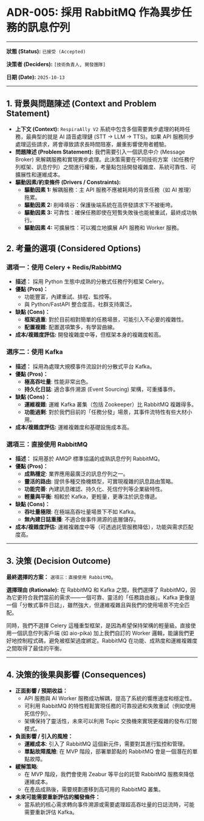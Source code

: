 # ADR-005: 採用 RabbitMQ 作為異步任務的訊息佇列

---

**狀態 (Status):** `已接受 (Accepted)`

**決策者 (Deciders):** `[技術負責人, 開發團隊]`

**日期 (Date):** `2025-10-13`

---

## 1. 背景與問題陳述 (Context and Problem Statement)

*   **上下文 (Context):** `RespiraAlly V2` 系統中包含多個需要異步處理的耗時任務，最典型的就是 AI 語音處理鏈 (STT -> LLM -> TTS)。如果 API 服務同步處理這些請求，將會導致請求長時間阻塞，嚴重影響使用者體驗。
*   **問題陳述 (Problem Statement):** 我們需要引入一個訊息中介 (Message Broker) 來解耦服務和實現異步處理。此決策需要在不同技術方案（如任務佇列框架、訊息佇列）之間進行權衡，考量點包括開發複雜度、系統可靠性、可擴展性和運維成本。
*   **驅動因素/約束條件 (Drivers / Constraints):**
    *   **驅動因素 1:** 解耦服務：主 API 服務不應被耗時的背景任務（如 AI 推理）拖累。
    *   **驅動因素 2:** 削峰填谷：保護後端系統在高併發請求下不被衝垮。
    *   **驅動因素 3:** 可靠性：確保任務即使在短暫失敗後也能被重試，最終成功執行。
    *   **驅動因素 4:** 可擴展性：可以獨立地擴展 API 服務和 Worker 服務。

## 2. 考量的選項 (Considered Options)

### 選項一：使用 Celery + Redis/RabbitMQ

*   **描述：** 採用 Python 生態中成熟的分散式任務佇列框架 Celery。
*   **優點 (Pros)：**
    *   功能豐富，內建重試、排程、監控等。
    *   與 Python/FastAPI 整合度高，社群支持廣泛。
*   **缺點 (Cons)：**
    *   **框架過重**: 對於目前相對簡單的任務場景，可能引入不必要的複雜性。
    *   **配置複雜**: 配置選項繁多，有學習曲線。
*   **成本/複雜度評估:** 開發複雜度中等，但框架本身的複雜度較高。

### 選序二：使用 Kafka

*   **描述：** 採用為處理大規模事件流設計的分散式平台 Kafka。
*   **優點 (Pros)：**
    *   **極高吞吐量**: 性能非常出色。
    *   **持久化日誌**: 適合事件溯源 (Event Sourcing) 架構，可重播事件。
*   **缺點 (Cons)：**
    *   **運維複雜**: 運維 Kafka 叢集（包括 Zookeeper）比 RabbitMQ 複雜得多。
    *   **功能過剩**: 對於我們目前的「任務分發」場景，其事件流特性有些大材小用。
*   **成本/複雜度評估:** 運維複雜度和基礎設施成本高。

### 選項三：直接使用 RabbitMQ

*   **描述：** 採用基於 AMQP 標準協議的成熟訊息佇列 RabbitMQ。
*   **優點 (Pros)：**
    *   **成熟穩定**: 業界應用最廣泛的訊息佇列之一。
    *   **靈活的路由**: 提供多種交換機類型，可實現複雜的訊息路由策略。
    *   **功能完善**: 內建訊息確認、持久化、死信佇列等企業級特性。
    *   **輕量與平衡**: 相較於 Kafka，更輕量，更專注於訊息傳遞。
*   **缺點 (Cons)：**
    *   **吞吐量極限**: 在極端高吞吐量場景下不如 Kafka。
    *   **無內建日誌重播**: 不適合做事件溯源的底層儲存。
*   **成本/複雜度評估:** 運維複雜度中等（可透過託管服務降低），功能與需求匹配度高。

---

## 3. 決策 (Decision Outcome)

**最終選擇的方案：** `選項三：直接使用 RabbitMQ`。

**選擇理由 (Rationale):**
在 RabbitMQ 和 Kafka 之間，我們選擇了 RabbitMQ，因為它更符合我們當前的需求——一個可靠、靈活的「任務路由器」。Kafka 更像是一個「分散式事件日誌」，雖然強大，但運維複雜且與我們的使用場景不完全匹配。

同時，我們不選擇 Celery 這種重型框架，是因為希望保持架構的輕量級。直接使用一個訊息佇列客戶端 (如 aio-pika) 加上我們自訂的 Worker 邏輯，能讓我們更好地控制程式碼，避免被框架過度綁定。RabbitMQ 在功能、成熟度和運維複雜度之間取得了最佳的平衡。

---

## 4. 決策的後果與影響 (Consequences)

*   **正面影響 / 預期收益：**
    *   API 服務與 AI Worker 服務成功解耦，提高了系統的響應速度和穩定性。
    *   可利用 RabbitMQ 的特性輕鬆實現任務的可靠投遞和失敗重試（例如使用死信佇列）。
    *   架構保持了靈活性，未來可以利用 Topic 交換機來實現更複雜的發布/訂閱模式。
*   **負面影響 / 引入的風險：**
    *   **運維成本**: 引入了 RabbitMQ 這個新元件，需要對其進行監控和管理。
    *   **單點故障風險**: 在 MVP 階段，部署單節點的 RabbitMQ 會是一個潛在的單點故障。
*   **緩解策略**:
    *   在 MVP 階段，我們會使用 Zeabur 等平台的託管 RabbitMQ 服務來降低運維成本。
    *   在產品成熟後，需要規劃遷移到高可用的 RabbitMQ 叢集。
*   **未來可能需要重新評估的觸發條件：**
    *   當系統的核心需求轉向事件溯源或需要處理超高吞吐量的日誌流時，可能需要重新評估 Kafka。
